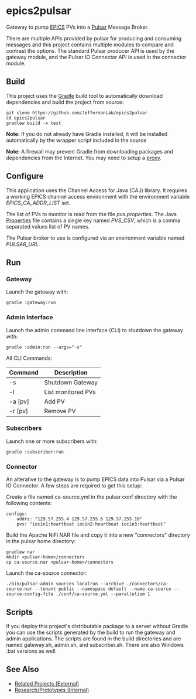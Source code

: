 # epics2pulsar
Gateway to pump [EPICS](https://epics-controls.org) PVs into a [Pulsar](https://pulsar.apache.org) Message Broker.

There are multiple APIs provided by pulsar for producing and consuming messages and this project contains multiple modules to compare and contrast the options.   The standard Pulsar producer API is used by the gateway module, and the Pulsar IO Connector API is used in the connector module.

## Build
This project uses the [Gradle](https://gradle.org) build tool to automatically download dependencies and build the project from source:
````
git clone https://github.com/JeffersonLab/epics2pulsar
cd epics2pulsar
gradlew build -x test
````
__Note:__ If you do not already have Gradle installed, it will be installed automatically by the wrapper script included in the source 

__Note:__ A firewall may prevent Gradle from downloading packages and dependencies from the Internet.   You may need to setup a [proxy](https://github.com/JeffersonLab/jmyapi/wiki/JLab-Proxy).   

## Configure
This application uses the Channel Access for Java (CAJ) library. It requires a working EPICS channel access environment with the environment variable _EPICS_CA_ADDR_LIST_ set.

The list of PVs to monitor is read from the file _pvs.properties_.  The Java [Properties](https://en.wikipedia.org/wiki/.properties) file contains a single key named _PVS_CSV_, which is a comma separated values list of PV names.

The Pulsar broker to use is configured via an environment variable named _PULSAR_URL_.

## Run
### Gateway
Launch the gateway with:
````
gradle :gateway:run
````
### Admin Interface
Launch the admin command line interface (CLI) to shutdown the gateway with:
````
gradle :admin:run --args="-s"
````
All CLI Commands:

| Command | Description |
|---------|--------|
| -s | Shutdown Gateway |
| -l | List monitored PVs |
| -a [pv] | Add PV |
| -r [pv] | Remove PV | 

### Subscribers
Launch one or more subscribers with:
````
gradle :subscriber:run
````

### Connector
An alterative to the gateway is to pump EPICS data into Pulsar via a Pulsar IO Connector.  A few steps are required to get this setup:

Create a file named ca-source.yml in the pulsar conf directory with the following contents:
```
configs:
    addrs: "129.57.255.4 129.57.255.6 129.57.255.10"
    pvs: "iocin1:heartbeat iocin2:heartbeat iocin3:heartbeat"
```

Build the Apache NiFi NAR file and copy it into a new "connectors" directory in the pulsar home directory:
```
gradlew nar
mkdir <pulsar-home>/connectors
cp ca-source.nar <pulsar-home>/connectors
```

Launch the ca-source connector:
```
./bin/pulsar-admin sources localrun --archive ./connectors/ca-source.nar --tenant public --namespace default --name ca-source --source-config-file ./conf/ca-source.yml --parallelism 1
```

## Scripts
If you deploy this project's distributable package to a server without Gradle you can use the scripts generated by the build to run the gateway and admin applications.  The scripts are found in the build directories and are named gateway.sh, admin.sh, and subscriber.sh.  There are also Windows .bat versions as well. 

## See Also
   - [Related Projects (External)](https://github.com/JeffersonLab/epics2pulsar/wiki/Related-Projects-(External))
   - [Research/Prototypes (Internal)](https://github.com/JeffersonLab/epics2pulsar/wiki/Research-Prototype-Projects-(Internal))
